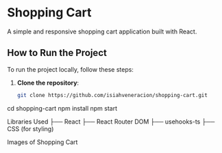 # Shopping Cart

A simple and responsive shopping cart application built with React.

## How to Run the Project

To run the project locally, follow these steps:

1. **Clone the repository**:

   ```bash
   git clone https://github.com/isiahveneracion/shopping-cart.git
   ```

cd shopping-cart
npm install
npm start

Libraries Used
├── React
├── React Router DOM
├── usehooks-ts
├── CSS (for styling)

Images of Shopping Cart

```

```
